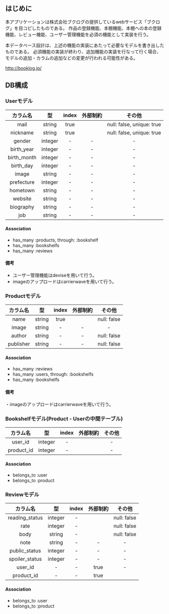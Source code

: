 ## はじめに
本アプリケーションは株式会社ブクログの提供しているwebサービス「ブクログ」を目コピしたものである。
作品の登録機能、本棚機能、本棚への本の登録機能、レビュー機能、ユーザー管理機能を必須の機能として実装を行う。

本データベース設計は、上述の機能の実装にあたって必要なモデルを書き出したものである。
必須機能の実装が終わり、追加機能の実装を行なって行く場合、モデルの追加・カラムの追加などの変更が行われる可能性がある。

http://booklog.jp/

## DB構成
### Userモデル
 | カラム名 | 型 | index | 外部制約|その他 |
  | :---------------: |:---------------:| :----------: | :----------: | :-------:|
  |mail|string|true||null: false, unique: true|
  |nickname|string|true||null: false, unique: true|
  |gender|integer|-|-|-|
  |birth_year|integer|-|-|-|
  |birth_month|integer|-|-|-|
  |birth_day|integer|-|-|-|
  |image|string|-|-|-|
  |prefecture|integer|-|-|-|
  |hometown|string|-|-|-|
  |website|string|-|-|-|
  |biography|string|-|-|-|
  |job|string|-|-|-|

#### Association
  - has_many :products, through: :bookshelf
  - has_many :bookshelfs
  - has_many :reviews

#### 備考
  - ユーザー管理機能はdeviseを用いて行う。
  - imageのアップロードはcarrierwaveを用いて行う。

### Productモデル
 | カラム名 | 型 | index | 外部制約|その他 |
  | :---------------: |:---------------:| :----------: | :----------: | :-------:|
  |name|string|true||null: false|
  |image|string|-|-|-|
  |author|string|-|-|null: false|
  |publisher|string|-|-|null: false|

#### Association
  - has_many :reviews
  - has_many :users, through: :bookshelfs
  - has_many :bookshelfs

#### 備考
  ・imageのアップロードはcarrierwaveを用いて行う。

### Bookshelfモデル(Product - Userの中間テーブル)
 | カラム名 | 型 | index | 外部制約|その他 |
  | :---------------: |:---------------:| :----------: | :----------: | :-------:|
  |user_id|integer|-||-|
  |product_id|integer|-||-|

#### Association
  - belongs_to :user
  - belongs_to :product


### Reviewモデル
 | カラム名 | 型 | index | 外部制約|その他 |
  | :---------------: |:---------------:| :----------: | :----------: | :-------:|
  |reading_status|integer|-||null: false|
  |rate|integer|-||null: false|
  |body|string|-||null: false|
  |note|string|-|-|-|
  |public_status|integer|-|-|-|
  |spoiler_status|integer|-|-|-|
  |user_id|-|-|true|-|
  |product_id|-|-|true||

#### Association
  - belongs_to :user
  - belongs_to :product
